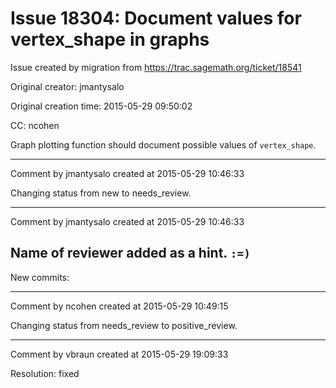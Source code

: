 # Issue 18304: Document values for vertex_shape in graphs

Issue created by migration from https://trac.sagemath.org/ticket/18541

Original creator: jmantysalo

Original creation time: 2015-05-29 09:50:02

CC:  ncohen

Graph plotting function should document possible values of `vertex_shape`.


---

Comment by jmantysalo created at 2015-05-29 10:46:33

Changing status from new to needs_review.


---

Comment by jmantysalo created at 2015-05-29 10:46:33

Name of reviewer added as a hint. `:=)`
----
New commits:


---

Comment by ncohen created at 2015-05-29 10:49:15

Changing status from needs_review to positive_review.


---

Comment by vbraun created at 2015-05-29 19:09:33

Resolution: fixed
